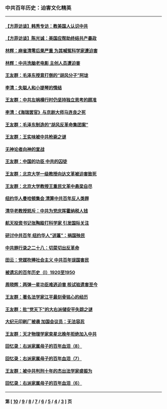 ### 中共百年历史：迫害文化精英
---
#### [【方菲访谈】韩秀专访：教美国人认识中共](../../pages/nf1176111/n13821310.md?02150430) 
#### [【方菲访谈】陈光诚：美国应帮助终结共产暴政](../../pages/nf1176111/n13759521.md?02150430) 
#### [林辉：麻雀清零后果严重 为其喊冤科学家遭迫害](../../pages/nf1176111/n13746900.md?02150430) 
#### [林辉：中共洗脑老电影 主创人员遭迫害](../../pages/nf1176111/n13699437.md?02150430) 
#### [王友群：毛泽东授意打倒的“胡风分子”阿垅](../../pages/nf1176111/n13592541.md?02150430) 
#### [李清：失聪人和小提琴的情结](../../pages/nf1176111/n13459280.md?02150430) 
#### [王友群：中共左祸横行时仍坚持独立思考的顾准](../../pages/nf1176111/n13444722.md?02150430) 
#### [李清：《海瑞罢官》与京剧大师马连良之死](../../pages/nf1176111/n13412316.md?02150430) 
#### [王友群：毛泽东制造的“胡风反革命集团案”](../../pages/nf1176111/n13324909.md?02150430) 
#### [王友群：王实味被中共枪毙之谜](../../pages/nf1176111/n13307502.md?02150430) 
#### [无神论者向神的宣战](../../pages/nf1176111/n13281535.md?02150430) 
#### [王友群：中国的功臣 中共的囚徒](../../pages/nf1176111/n13291790.md?02150430) 
#### [王友群：北京大学一级教授向达文革被迫害致死](../../pages/nf1176111/n13150966.md?02150430) 
#### [王友群：北京大学教授王重民文革中悬梁自尽](../../pages/nf1176111/n13084645.md?02150430) 
#### [纽约华人曼哈顿集会 清算中共百年反人类罪](../../pages/nf1176111/n13084157.md?02150430) 
#### [清华老教授怒斥：中共为党庆挥霍纳税人钱](../../pages/nf1176111/n13071430.md?02150430) 
#### [航天投资书记张陶殴打科学家 引发国际关注](../../pages/nf1176111/n13069132.md?02150430) 
#### [研讨中共百年 纽约华人“送匾”：祸国殃民](../../pages/nf1176111/n13057367.md?02150430) 
#### [中共罪行录之二十八：切菜切出反革命](../../pages/nf1176111/n13030600.md?02150430) 
#### [田云：党媒吹捧社会主义 中共百年误国害民](../../pages/nf1176111/n13006682.md?02150430) 
#### [被遗忘的百年历史（I）1920至1950](../../pages/nf1176111/n12986411.md?02150430) 
#### [周晓辉：两弹一星功臣难逃迫害 核试验遗害至今](../../pages/nf1176111/n12974997.md?02150430) 
#### [王友群：著名法学家江平最刻骨铭心的经历](../../pages/nf1176111/n12970787.md?02150430) 
#### [王友群：批“党天下”的大右派储安平失踪之谜](../../pages/nf1176111/n12954229.md?02150430) 
#### [大纪元印刷厂被袭 加国会议员：无法容忍](../../pages/nf1176111/n12883028.md?02150430) 
#### [王友群：天才物理学家束星北晚年拒绝加入中共](../../pages/nf1176111/n12792913.md?02150430) 
#### [回忆录：右派家属母子的百年血泪（8）](../../pages/nf1176111/n12706196.md?02150430) 
#### [回忆录：右派家属母子的百年血泪（7）](../../pages/nf1176111/n12706191.md?02150430) 
#### [王友群：被中共判刑十年的杰出法学家盛振为](../../pages/nf1176111/n12706141.md?02150430) 
#### [回忆录：右派家属母子的百年血泪（6）](../../pages/nf1176111/n12698863.md?02150430) 

---
#### 第 [ [10](./10.md?02150430) / [9](./9.md?02150430) / [8](./8.md?02150430) / [7](./7.md?02150430) / [6](./6.md?02150430) / [5](./5.md?02150430) / [4](./4.md?02150430) / [3](./3.md?02150430) ] 页
